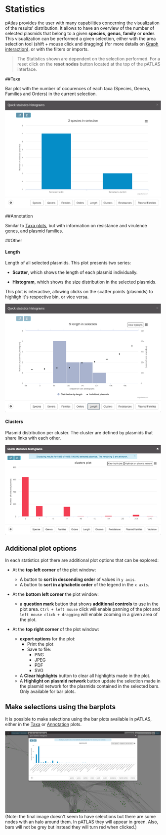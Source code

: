 # Statistics

pAtlas provides the user with many capabilities concerning the 
visualization of the results' distribution. It allows to have an overview
of the number of selected plasmids that belong to a given
**species**, **genus**, **family** or **order**. This visualization can be
performed a given selection, either with the area selection tool (shift + mouse click and dragging)
(for more details on [Graph interaction](graph.md#area-selection)), or
with the filters or imports. 

> The Statistics shown are dependent on the selection performed. For a reset
 click on the **reset nodes** button located at the top of the pATLAS interface.


##Taxa

Bar plot with the number of occurences of each taxa (Species, Genera, Families and Orders)
in the current selection.

![](gitbook/images/speciesplot.png)


##Annotation

Similar to [Taxa plots](statistics.md#Taxa), but with information on 
resistance and virulence genes, and plasmid families.

##Other

#### Length

Length of all selected plasmids. This plot presents two series:

* **Scatter**, which shows the length of each plasmid individually.
 
* **Histogram**, which shows the size distribution in the selected plasmids. 

This plot is interactive, allowing clicks on the scatter points (plasmids) to highligh it's 
respective bin, or vice versa. 

![](gitbook/images/plotlength.gif)

#### Clusters

Plasmid distribution per cluster. The cluster are defined by plasmids that share links 
with each other.

![](gitbook/images/clusterplot.png)

## Additional plot options

In each statistics plot there are additional plot options that can be explored:
* At the **top left corner** of the plot window:
    * A button to **sort in descending order** of values in `y axis`.
    * A button to **sort in alphabetic order** of the legend in the `x axis`.

* At the **bottom left corner** the plot window:
    * a **question mark** button that shows **additional controls** to use in the plot area.
     `Ctrl + left mouse` click will enable panning of the plot and `left mouse click + dragging`
      will enable zooming in a given area of the plot.

* At the **top right corner** of the plot window:
    * **export options** for the plot:
        * Print the plot
        * Save to file:
            * PNG
            * JPEG
            * PDF
            * SVG
    * A **Clear highlights** button to clear all highlights made in the plot.
    * A **Highlight on plasmid network** button update the selection made in 
    the plasmid network for the plasmids contained in the selected bars. 
    Only available for bar plots.


## Make selections using the barplots

It is possible to make selections using the bar plots available in pATLAS, 
either in the [Taxa](statistics.md#Taxa) or [Annotation](statistics.md#Annotation) plots.


 ![](gitbook/images/barplot_selections.gif)
 (Note: the final image doesn't seem to have selections but there are some nodes with an halo
 around them. In pATLAS they will appear in green. Also, bars will not be grey but instead they
 will turn red when clicked.)